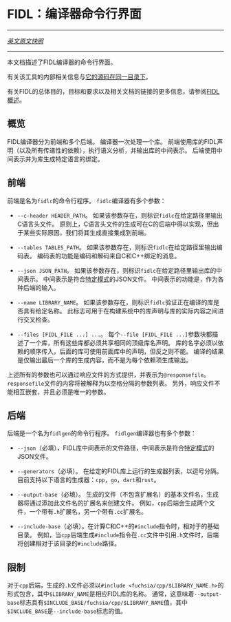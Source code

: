 <!-- # FIDL: Compiler Interface -->
# FIDL：编译器命令行界面
----

[*英文原文快照*](https://github.com/fuchsia-mirror/zircon/blob/37db82914a0a5598cbe8e9cf6d5c71e9390e938b/docs/fidl/compiler.md)

----
<!-- This document describes the command-line interface to the FIDL compiler. -->
本文档描述了FIDL编译器的命令行界面。

<!-- Information on the internals of that tool lives
[alongside the source of the tool](../../system/host/fidl/README.md). -->
有关该工具的内部相关信息与[它的源码在同一目录下](/zircon/system/host/fidl/README.md)。

<!-- See [FIDL: Overview](index.md) for more information about FIDL's overall
purpose, goals, and requirements, as well as links to related documents. -->
有关FIDL的总体目的，目标和要求以及相关文档的链接的更多信息，请参阅[FIDL概述](index.md)。

<!-- ## Overview -->
## 概览

<!-- The FIDL compiler is split into a frontend and a number of backends. The
compiler processes one library at a time. The frontend consumes the FIDL
declarations for the library (as well as for all transitive dependencies),
performs semantic analysis, and outputs an intermediate representation of the
library. The backends consume the intermediate representation and generate
language-specific bindings for the library. -->
FIDL编译器分为前端和多个后端。 
编译器一次处理一个库。
前端使用库的FIDL声明（以及所有传递性的依赖），执行语义分析，并输出库的中间表示。 
后端使用中间表示并为库生成特定语言的绑定。

<!-- ## Frontend -->
## 前端
<!-- 
The frontend is a command-line program named `fidlc`. The `fidlc` compiler takes
a number of arguments: -->
前端是名为`fidlc`的命令行程序。 
`fidlc`编译器有多个参数：

 <!-- * `--c-header HEADER_PATH`. If present, this flag instructs `fidlc` to output
   a C header at the given path. In principle, the C header generation could
   have been implemented as a C backend, but for some practical reasons, we
   integrated the C header generation directly into the frontend. -->
 * `--c-header HEADER_PATH`。 
   如果该参数存在，则标识`fidlc`在给定路径里输出C语言头文件。 
   原则上，C语言头文件的生成可在C的后端中得以实现，但出于某些实际原因，我们将其生成直接集成到前端。
 <!-- * `--tables TABLES_PATH`. If present, this flag instructs `fidlc` to output
   coding tables at the given path. The coding tables are required to encode and
   decode messages from the C and C++ bindings. -->
 * `--tables TABLES_PATH`。 
   如果该参数存在，则标识`fidlc`在给定路径里输出编码表。
   编码表的功能是编码和解码来自C和C++绑定的消息。
 <!-- * `--json JSON_PATH`. If present, this flag instructs `fidlc` to output the
   library's intermediate representation at the given path. The intermediate
   representation is JSON that conforms to [a particular schema](../../system/host/fidl/schema.json).
   The intermediate representation is used as input to the various backends. -->
 * `--json JSON_PATH`。 
   如果该参数存在，则标识`fidlc`在给定路径里输出库的中间表示。
   中间表示是符合[特定模式](https://github.com/fuchsia-mirror/zircon/blob/master/system/host/fidl/schema.json)的JSON文件。 
   中间表示的功能是，作为各种后端的输入。
 <!-- * `--name LIBRARY_NAME`. If present, this flag instructs `fidlc` to validate
   that the library being compiled has the given name. This flag is useful to
   cross-check between the library's declaration in a build system and the
   actual contents of the library. -->
 * `--name LIBRARY_NAME`。
   如果该参数存在，则标识`fidlc`验证正在编译的库是否具有给定名称。 
   此标志可用于在构建系统中的库声明与库的实际内容之间进行交叉检查。
 <!-- * `--files [FIDL_FILE...]...`. Each `--file [FIDL_FILE...]` chunk of arguments
   describes a library, all of which must share the same top-level library name
   declaration. Libraries must be presented in dependency order, with later
   libraries able to use declarations from preceding libraries but not vice versa.
   Output is only generated for the final library, not for each of its dependencies. -->
 * `--files [FIDL_FILE ...] ...`。 
   每个`--file [FIDL_FILE ...]`参数块都描述了一个库，所有这些库都必须共享相同的顶级库名声明。 
   库的名字必须以依赖的顺序传入，后面的库可使用前面库中的声明，但反之则不能。 
   编译的结果是仅输出最后一个库的生成内容，而不是为每个依赖项生成输出。

<!-- All of the arguments can also be provided via a response file, denoted as
`@responsefile`. The contents of the file at `responsefile` will be interpreted
as a whitespace-delimited list of arguments. Response files cannot be nested,
and must be the only argument. -->
上述所有的参数也可以通过响应文件的方式提供，并表示为`@responsefile`。 
`responsefile`文件的内容将被解释为以空格分隔的参数列表。 
另外，响应文件不能相互嵌套，并且必须是唯一的参数。


<!-- ## Backend -->
## 后端

<!-- The backend is a command-line program named `fidlgen`. The `fidlgen` compiler
takes a number of arguments: -->
后端是一个名为`fidlgen`的命令行程序。 
`fidlgen`编译器也有多个参数：

 <!-- * `--json` (required). The path to the intermediate representation of the
   library. The intermediate representation is JSON that conforms to
   [a particular schema](../../system/host/fidl/schema.json). -->
 * `--json`（必填），FIDL库中间表示的文件路径，中间表示是符合[特定模式](https://github.com/fuchsia-mirror/zircon/blob/master/system/host/fidl/schema.json)的JSON文件。
  
 <!-- * `--generators` (required). A comma-separated list of generators to run on the
   given library. The following generators are currently supported: `cpp`, `go`,
   `dart`, and `rust`. -->
 * `--generators`（必填）。 
   在给定的FIDL库上运行的生成器列表，以逗号分隔。 
   目前支持以下语言的生成器：`cpp`，`go`，`dart`和`rust`。
 <!-- * `--output-base` (required). The base file name for files generated by this
   generator. The generator will create files by adding extensions to this file
   name. For example, the `cpp` backend generates two files, one with the `.h`
   extension and another with the `.cc` extension. -->
 * `--output-base`（必填）。
   生成的文件（不包含扩展名）的基本文件名，生成器将通过添加此文件名的扩展名来创建文件。
   例如，`cpp`后端会生成两个文件，一个带有`.h`扩展名，另一个带有`.cc`扩展名。
 <!-- * `--include-base` (required). The base directory relative to which C and C++
   `#include` directives should be computed. For example, when the `cpp` backend
   generates an `#include` directive to reference the `.h` file from the `.cc`
   file, the backend will create the `#include` path relative to this directory. -->
 * `--include-base`（必填）。在计算C和C++的`#include`指令时，相对于的基础目录。 
   例如，当`cpp`后端生成`#include`指令在`.cc`文件中引用`.h`文件时，后端将创建相对于该目录的`#include`路径。

<!-- ## Limitations -->
## 限制

<!-- For the `cpp` backend, the generated `.h` file must be incluable as
`#include <fuchsia/cpp/$LIBRARY_NAME.h>`, where `$LIBRARY_NAME` is the name of
the corresponding FIDL library. Typically, that means that the `--output-base`
flag will have the value `$INCLUDE_BASE/fuchsia/cpp/$LIBRARY_NAME`, where
`$INCLUDE_BASE` is the value of the `--include-base` flag. -->

对于`cpp`后端，生成的`.h`文件必须以`#include <fuchsia/cpp/$LIBRARY_NAME.h>`的形式包含，其中`$LIBRARY_NAME`是相应FIDL库的名称。 
通常，这意味着`--output-base`标志具有`$INCLUDE_BASE/fuchsia/cpp/$LIBRARY_NAME`值，其中`$INCLUDE_BASE`是`--include-base`标志的值。